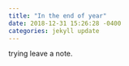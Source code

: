 ```yaml
---
title: "In the end of year"
date: 2018-12-31 15:26:28 -0400
categories: jekyll update
---
```


trying leave a note.
